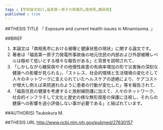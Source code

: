 ```yaml
--- 
tags : [学術論文紹介,福島第一原子力発電所,南相馬,糖尿病] 
published : true
---
```


##THESIS TITLE
『
Exposure and current health issues in Minamisoma.
』
  
##BRIEF
1. 本論文は「南相馬市における被曝と健康状態の現状」に関する論文です。
1. 著者は「福島第一原子力発電所事故後の地元住民の内部および外部被曝レベルは極めて低いとする様々な報告がある」と背景を説明されて、
1. 「しかしながら糖尿病やその他慢性疾患の有病率増加の形で災害後の深刻な健康への影響が見られる」、「ストレス、社会的環境と生活環境の変化そして人々のネットワークに支えられていたヘルスケアの途絶により、ケアコストが増大し例えば来院遅れのように患者の行動が変化した」等を報告されて、
1. 「福島住民の健康を考慮すると放射線防護に加えて、人々のネットワーク、社会的インフラそして文化と歴史の様な無形資産の保護に注視し、それらの健康への影響を過小評価しない事が必要である」と結ばれています。






##AUTHOR(S)
Tsubokura M.

##THESIS URL
[
http://www.ncbi.nlm.nih.gov/pubmed/27630157
](
http://www.ncbi.nlm.nih.gov/pubmed/27630157
)